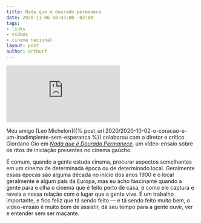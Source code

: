 ```yaml
---
title: Nada que é dourado permanece
date: 2020-11-06 08:43:00 -02:00
tags:
- links
- vídeos
- cinema nacional
layout: post
author: arthurf
---
```


<iframe class="full-width" src="https://player.vimeo.com/video/474057458" frameborder="0" allowfullscreen></iframe>

Meu amigo [Leo Michelon]({% post_url 2020/2020-10-02-o-coracao-e-um-inadimplente-sem-esperanca %}) colaborou com o diretor e crítico Giordano Gio em [*Nada que é Dourado Permanece*](https://nadadouradopermanece.tumblr.com/), um vídeo-ensaio sobre os ritos de iniciação presentes no cinema gaúcho.

É comum, quando a gente estuda cinema, procurar aspectos semelhantes em um cinema de determinada época ou de determinado local. Geralmente essas épocas são alguma década no início dos anos 1900 e o local geralmente é algum país da Europa, mas eu acho fascinante quando a gente para e olha o cinema que é feito perto de casa, e como ele captura e revela a nossa relação com o lugar que a gente vive. É um trabalho importante, e fico feliz que tá sendo feito — e tá sendo feito muito bem, o vídeo-ensaio é muito bom de assistir, dá seu tempo para a gente ouvir, ver e entender sem ser maçante.
